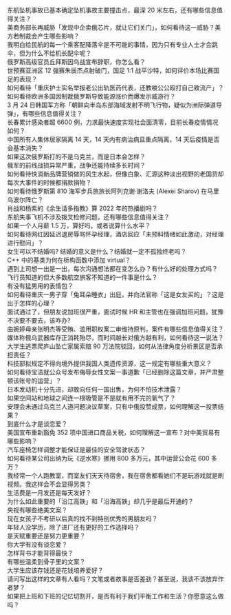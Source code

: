 东航坠机事故已基本确定坠机事故主要撞击点，最深 20 米左右，还有哪些信息值得关注？  
美商务部长再威胁「发现中企卖俄芯片，就让它们关门」，如何看待这一威胁？美方若制裁会产生哪些影响？  
我明白给民航的每一个乘客配降落伞是不可能的事情，因为只有专业人士才会跳伞，但为什么不给机长配伞呢？  
俄罗斯高级官员丘拜斯因乌战宣布辞职，你怎么看？  
世预赛亚洲区 12 强赛朱辰杰点射破门，国足 1:1 战平沙特，如何评价本场比赛国足的表现？  
如何看待「重庆护士实名举报老公出轨医药代表，还教唆公公殴打自己致流产」？  
如何看待欧洲多国因制裁俄罗斯导致能源涨价而爆发示威游行？  
3 月 24 日韩国军方称「朝鲜向半岛东部海域发射不明飞行物，疑似为洲际弹道导弹」，有哪些信息值得关注？  
长春累计感染者超 6600 例，力求最快速度实现社会面清零，目前长春疫情情况如何？  
中国所有人集体居家隔离 14 天，14 天内有病治病且重点隔离，14 天后疫情是否会基本消失？  
如果这次俄罗斯打的不是乌克兰，而是日本会怎样？  
俄军的前线战损异常严重，战争还能持续多长时间？  
如何看待快消新品牌营销做的风生水起，但像白象、汇源这种淡出视野的老国货却每次大事件的时候都捐款捐物？  
如何看待俄罗斯第 810 海军步兵旅旅长阿列克谢·谢洛夫 (Alexei Sharov) 在马里乌波尔阵亡？  
肖战和杨紫的《余生请多指教》算 2022 年的热播剧吗？  
东航失事飞机不涉及拨叉检修问题，还有哪些信息值得关注？  
如果一个人月薪 1.5 万，算好吗，或者说算什么水平？  
如何看待网红因延迟退房辱骂怀孕经理，酒店回应「未预料情绪如此激动，对经理进行慰问」？  
女生可以不结婚吗? 结婚的意义是什么？结婚就一定不孤独终老吗？  
C++ 中的基类为何在析构函数中添加 virtual？  
遇到上司想一出是一出，每次沟通想法都在变怎么办？有什么好的处理方式吗？  
飞行员知道的但大多数航空旅客不知道的一件事是什么？  
有没有猛男用的表情包？  
如何看待重庆一男子穿「兔耳朵睡衣」出庭，并向法官称「这是女友买的」？这是出于怎样的心理？  
面试通过了，但朋友说加班很严重，面试时候 HR 和主管也在强调加班问题，犹豫不决要不要去，该咋办?  
曲婉婷母亲张明杰等受贿、滥用职权案二审维持原判，案件有哪些信息值得关注？  
媒体称俄乌武器库存正消耗殆尽，而时间越长对俄方越有利，如何看待这一说法？  
大学生逃票爬庐山坠亡家属索赔 90 万法院驳回，如何从法律角度分析景区是否承担责任？  
科技部拟规定不得向境外提供我国人类遗传资源，这一规定有哪些重大意义？  
如何看待宝洁就公众号发布侮辱女性文案一事道歉「已经删除这篇文章，并严肃整顿该账号的运营」？  
日本发动机十分先进，却敢向任何一国出售，为何不怕技术泄露？  
如果空间站和地球之间连一根吸管是不是就有用不完的氧气了？  
安理会未通过乌克兰人道问题决议草案，只有中俄投赞成票，如何理解这一投票结果？  
到底什么才是谈恋爱？  
美国宣布重新豁免 352 项中国进口商品关税，如何理解这一宣布？对中美贸易有哪些影响？  
汽车座椅怎样调整才能保证是最佳的安全驾驶状态？  
如何看待某公司出纳为玩《逆水寒》挪用 800 多万元，其中运营公会花 600 多万？  
我经常一个人跑教室，而室友们天天待宿舍，我在宿舍都看她们不是玩游戏就是刷视频。我这样会不会显得另类？  
生活费是一月发还是每天发好？  
为什么如此重要的「沿江高铁」和「沿海高铁」却几乎是最后开通的？  
央视有哪些绝美文案？  
现在女孩子不考研以后真的找不到特别优秀的男朋友吗？  
年轻人没学历，除了进厂还有更好的工作选择吗？  
是天赋重要还是努力更重要？  
你大学有没有谈恋爱？  
怎样背书才能背得最快？  
有哪些温柔到骨子里的文案？  
大学生应该存钱还是花钱培养爱好？  
请问写出这样的文章有人看吗？文笔或者故事是否差劲？甚至说，我该不该放弃作者梦？  
如果把上班和下班的记忆切割开，是否有利于我们平衡工作和生活？你愿意这么做吗？  
